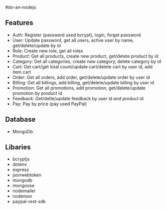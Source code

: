 #do-an-nodejs
## Features
- Auth: Register (password used bcrypt), login, forget password
- User: Update password, get all users, active user by name, get/delete/update by id
- Role: Create new role, get all roles
- Product: Get all products, create new product, get/delete product by id
- Category: Get all categories, create new category, delete category by id
- Cart: Get cart/get total count/update cart/delete cart by user id, add item cart
- Order: Get all orders, add order, get/delete/update order by user id
- Billing: Get all billings, add billing, get/delete/update billing by user id
- Promotion: Get all promotions, add promotion, get/delete/update promotion by product id
- Feedback: Get/delte/update feedback by user id and product id
- Pay: Pay by price (pay used PayPal)
## Database
- MongoDb
## Libaries
- bcryptjs
- dotenv
- express
- jsonwebtoken
- mongodb
- mongoose
- nodemailer
- nodemon
- paypal-rest-sdk